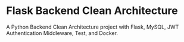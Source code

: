 # Flask Backend Clean Architecture
A Python Backend Clean Architecture project with Flask, MySQL, JWT Authentication Middleware, Test, and Docker.
